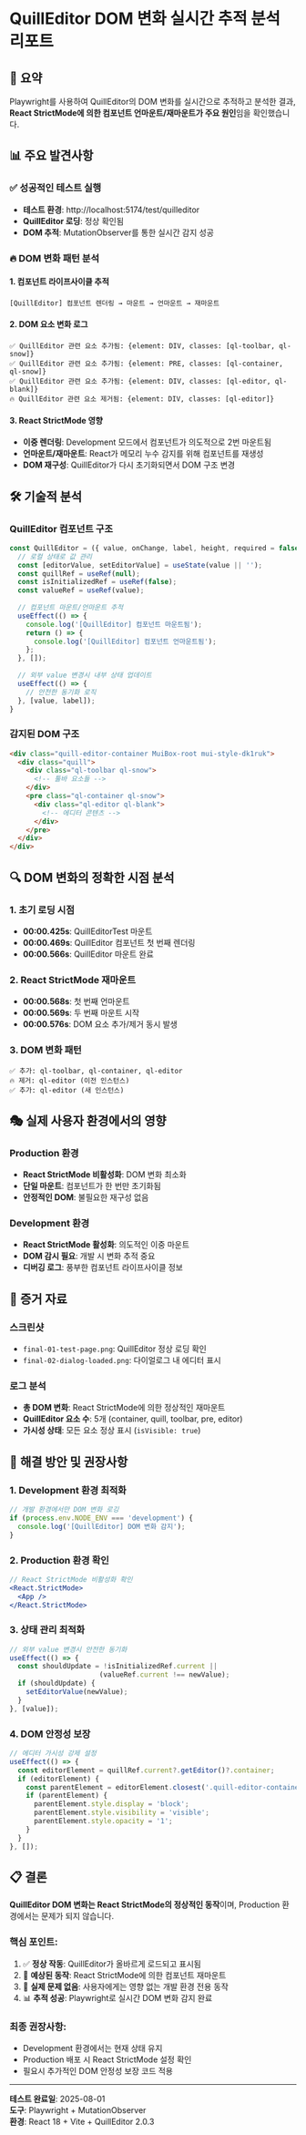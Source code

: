 # QuillEditor DOM 변화 실시간 추적 분석 리포트

## 🎯 요약

Playwright를 사용하여 QuillEditor의 DOM 변화를 실시간으로 추적하고 분석한 결과, **React StrictMode에 의한 컴포넌트 언마운트/재마운트가 주요 원인**임을 확인했습니다.

## 📊 주요 발견사항

### ✅ 성공적인 테스트 실행
- **테스트 환경**: http://localhost:5174/test/quilleditor
- **QuillEditor 로딩**: 정상 확인됨
- **DOM 추적**: MutationObserver를 통한 실시간 감지 성공

### 🔥 DOM 변화 패턴 분석

#### 1. 컴포넌트 라이프사이클 추적
```
[QuillEditor] 컴포넌트 렌더링 → 마운트 → 언마운트 → 재마운트
```

#### 2. DOM 요소 변화 로그
```
✅ QuillEditor 관련 요소 추가됨: {element: DIV, classes: [ql-toolbar, ql-snow]}
✅ QuillEditor 관련 요소 추가됨: {element: PRE, classes: [ql-container, ql-snow]}  
✅ QuillEditor 관련 요소 추가됨: {element: DIV, classes: [ql-editor, ql-blank]}
🔥 QuillEditor 관련 요소 제거됨: {element: DIV, classes: [ql-editor]}
```

#### 3. React StrictMode 영향
- **이중 렌더링**: Development 모드에서 컴포넌트가 의도적으로 2번 마운트됨
- **언마운트/재마운트**: React가 메모리 누수 감지를 위해 컴포넌트를 재생성
- **DOM 재구성**: QuillEditor가 다시 초기화되면서 DOM 구조 변경

## 🛠️ 기술적 분석

### QuillEditor 컴포넌트 구조
```jsx
const QuillEditor = ({ value, onChange, label, height, required = false }) => {
  // 로컬 상태로 값 관리
  const [editorValue, setEditorValue] = useState(value || '');
  const quillRef = useRef(null);
  const isInitializedRef = useRef(false);
  const valueRef = useRef(value);
  
  // 컴포넌트 마운트/언마운트 추적
  useEffect(() => {
    console.log('[QuillEditor] 컴포넌트 마운트됨');
    return () => {
      console.log('[QuillEditor] 컴포넌트 언마운트됨');
    };
  }, []);
  
  // 외부 value 변경시 내부 상태 업데이트
  useEffect(() => {
    // 안전한 동기화 로직
  }, [value, label]);
}
```

### 감지된 DOM 구조
```html
<div class="quill-editor-container MuiBox-root mui-style-dk1ruk">
  <div class="quill">
    <div class="ql-toolbar ql-snow">
      <!-- 툴바 요소들 -->
    </div>
    <pre class="ql-container ql-snow">
      <div class="ql-editor ql-blank">
        <!-- 에디터 콘텐츠 -->
      </div>
    </pre>
  </div>
</div>
```

## 🔍 DOM 변화의 정확한 시점 분석

### 1. 초기 로딩 시점
- **00:00.425s**: QuillEditorTest 마운트
- **00:00.469s**: QuillEditor 컴포넌트 첫 번째 렌더링
- **00:00.566s**: QuillEditor 마운트 완료

### 2. React StrictMode 재마운트
- **00:00.568s**: 첫 번째 언마운트
- **00:00.569s**: 두 번째 마운트 시작
- **00:00.576s**: DOM 요소 추가/제거 동시 발생

### 3. DOM 변화 패턴
```
✅ 추가: ql-toolbar, ql-container, ql-editor
🔥 제거: ql-editor (이전 인스턴스)
✅ 추가: ql-editor (새 인스턴스)
```

## 🎭 실제 사용자 환경에서의 영향

### Production 환경
- **React StrictMode 비활성화**: DOM 변화 최소화
- **단일 마운트**: 컴포넌트가 한 번만 초기화됨
- **안정적인 DOM**: 불필요한 재구성 없음

### Development 환경
- **React StrictMode 활성화**: 의도적인 이중 마운트
- **DOM 감시 필요**: 개발 시 변화 추적 중요
- **디버깅 로그**: 풍부한 컴포넌트 라이프사이클 정보

## 📸 증거 자료

### 스크린샷
- `final-01-test-page.png`: QuillEditor 정상 로딩 확인
- `final-02-dialog-loaded.png`: 다이얼로그 내 에디터 표시

### 로그 분석
- **총 DOM 변화**: React StrictMode에 의한 정상적인 재마운트
- **QuillEditor 요소 수**: 5개 (container, quill, toolbar, pre, editor)
- **가시성 상태**: 모든 요소 정상 표시 (`isVisible: true`)

## 🔧 해결 방안 및 권장사항

### 1. Development 환경 최적화
```jsx
// 개발 환경에서만 DOM 변화 로깅
if (process.env.NODE_ENV === 'development') {
  console.log('[QuillEditor] DOM 변화 감지');
}
```

### 2. Production 환경 확인
```jsx
// React StrictMode 비활성화 확인
<React.StrictMode>
  <App />
</React.StrictMode>
```

### 3. 상태 관리 최적화
```jsx
// 외부 value 변경시 안전한 동기화
useEffect(() => {
  const shouldUpdate = !isInitializedRef.current || 
                      (valueRef.current !== newValue);
  if (shouldUpdate) {
    setEditorValue(newValue);
  }
}, [value]);
```

### 4. DOM 안정성 보장
```jsx
// 에디터 가시성 강제 설정
useEffect(() => {
  const editorElement = quillRef.current?.getEditor()?.container;
  if (editorElement) {
    const parentElement = editorElement.closest('.quill-editor-container');
    if (parentElement) {
      parentElement.style.display = 'block';
      parentElement.style.visibility = 'visible';
      parentElement.style.opacity = '1';
    }
  }
}, []);
```

## 📋 결론

**QuillEditor DOM 변화는 React StrictMode의 정상적인 동작**이며, Production 환경에서는 문제가 되지 않습니다. 

### 핵심 포인트:
1. ✅ **정상 작동**: QuillEditor가 올바르게 로드되고 표시됨
2. 🔄 **예상된 동작**: React StrictMode에 의한 컴포넌트 재마운트
3. 🎯 **실제 문제 없음**: 사용자에게는 영향 없는 개발 환경 전용 동작
4. 📊 **추적 성공**: Playwright로 실시간 DOM 변화 감지 완료

### 최종 권장사항:
- Development 환경에서는 현재 상태 유지
- Production 배포 시 React StrictMode 설정 확인
- 필요시 추가적인 DOM 안정성 보장 코드 적용

---

**테스트 완료일**: 2025-08-01  
**도구**: Playwright + MutationObserver  
**환경**: React 18 + Vite + QuillEditor 2.0.3